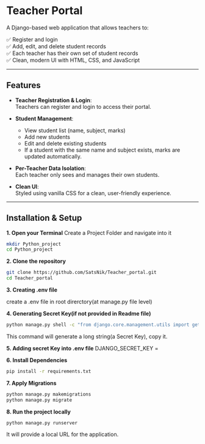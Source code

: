 # Teacher Portal

A Django-based web application that allows teachers to:

✅ Register and login  
✅ Add, edit, and delete student records  
✅ Each teacher has their own set of student records  
✅ Clean, modern UI with HTML, CSS, and JavaScript

---

## Features

- **Teacher Registration & Login**:  
  Teachers can register and login to access their portal.

- **Student Management**:  
  - View student list (name, subject, marks)  
  - Add new students  
  - Edit and delete existing students  
  - If a student with the same name and subject exists, marks are updated automatically.

- **Per-Teacher Data Isolation**:  
  Each teacher only sees and manages their own students.

- **Clean UI**:  
  Styled using vanilla CSS for a clean, user-friendly experience.

---

## Installation & Setup
**1. Open your Terminal**
Create a Project Folder and navigate into it
```bash
mkdir Python_project
cd Python_project
```
**2. Clone the repository**  
```bash
git clone https://github.com/SatsNik/Teacher_portal.git
cd Teacher_portal
```
**3. Creating .env file**

create a .env file in root direrctory(at manage.py file level)

**4. Generating Secret Key(if not provided in Readme file)**
```bash
python manage.py shell -c "from django.core.management.utils import get_random_secret_key; print(get_random_secret_key())"
```
This command will generate a long string(a Secret Key), copy it.

**5. Adding secret Key into .env file**
DJANGO_SECRET_KEY = <your above secret key>

**6. Install Dependencies**
```bash
pip install -r requirements.txt
```

**7. Apply Migrations**
```bash
python manage.py makemigrations
python manage.py migrate
```

**8. Run the project locally**
```bash
python manage.py runserver
```
It will provide a local URL for the application.
